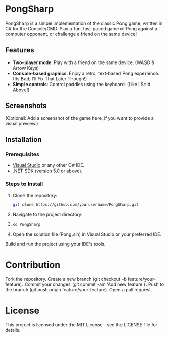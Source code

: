 # PongSharp

PongSharp is a simple implementation of the classic Pong game, written in C# for the Console/CMD. Play a fun, fast-paced game of Pong against a computer opponent, or challenge a friend on the same device!

## Features

- **Two-player mode**: Play with a friend on the same device. (WASD & Arrow Keys)
- **Console-based graphics**: Enjoy a retro, text-based Pong experience. (Its Bad, I'll Fix That Later Though!)
- **Simple controls**: Control paddles using the keyboard. (Like I Said Above!)

## Screenshots

(Optional: Add a screenshot of the game here, if you want to provide a visual preview.)

## Installation

### Prerequisites

- [Visual Studio](https://visualstudio.microsoft.com/) or any other C# IDE.
- .NET SDK (version 5.0 or above).

### Steps to Install

1. Clone the repository:

   ```bash
   git clone https://github.com/yourusername/PongSharp.git
2. Navigate to the project directory:
3. ```cd PongSharp```
4. Open the solution file (Pong.sln) in Visual Studio or your preferred IDE.

Build and run the project using your IDE's tools.

# Contribution
Fork the repository.
Create a new branch (git checkout -b feature/your-feature).
Commit your changes (git commit -am 'Add new feature').
Push to the branch (git push origin feature/your-feature).
Open a pull request.

# License
This project is licensed under the MIT License - see the LICENSE file for details.
